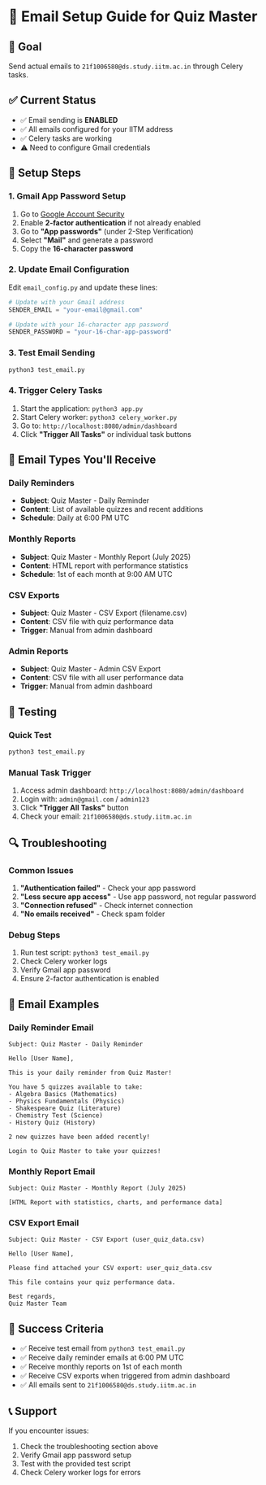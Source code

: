 # 📧 Email Setup Guide for Quiz Master

## 🎯 Goal
Send actual emails to `21f1006580@ds.study.iitm.ac.in` through Celery tasks.

## ✅ Current Status
- ✅ Email sending is **ENABLED**
- ✅ All emails configured for your IITM address
- ✅ Celery tasks are working
- ⚠️ Need to configure Gmail credentials

## 🔧 Setup Steps

### 1. Gmail App Password Setup
1. Go to [Google Account Security](https://myaccount.google.com/security)
2. Enable **2-factor authentication** if not already enabled
3. Go to **"App passwords"** (under 2-Step Verification)
4. Select **"Mail"** and generate a password
5. Copy the **16-character password**

### 2. Update Email Configuration
Edit `email_config.py` and update these lines:

```python
# Update with your Gmail address
SENDER_EMAIL = "your-email@gmail.com"

# Update with your 16-character app password
SENDER_PASSWORD = "your-16-char-app-password"
```

### 3. Test Email Sending
```bash
python3 test_email.py
```

### 4. Trigger Celery Tasks
1. Start the application: `python3 app.py`
2. Start Celery worker: `python3 celery_worker.py`
3. Go to: `http://localhost:8080/admin/dashboard`
4. Click **"Trigger All Tasks"** or individual task buttons

## 📧 Email Types You'll Receive

### Daily Reminders
- **Subject**: Quiz Master - Daily Reminder
- **Content**: List of available quizzes and recent additions
- **Schedule**: Daily at 6:00 PM UTC

### Monthly Reports
- **Subject**: Quiz Master - Monthly Report (July 2025)
- **Content**: HTML report with performance statistics
- **Schedule**: 1st of each month at 9:00 AM UTC

### CSV Exports
- **Subject**: Quiz Master - CSV Export (filename.csv)
- **Content**: CSV file with quiz performance data
- **Trigger**: Manual from admin dashboard

### Admin Reports
- **Subject**: Quiz Master - Admin CSV Export
- **Content**: CSV file with all user performance data
- **Trigger**: Manual from admin dashboard

## 🧪 Testing

### Quick Test
```bash
python3 test_email.py
```

### Manual Task Trigger
1. Access admin dashboard: `http://localhost:8080/admin/dashboard`
2. Login with: `admin@gmail.com` / `admin123`
3. Click **"Trigger All Tasks"** button
4. Check your email: `21f1006580@ds.study.iitm.ac.in`

## 🔍 Troubleshooting

### Common Issues
1. **"Authentication failed"** - Check your app password
2. **"Less secure app access"** - Use app password, not regular password
3. **"Connection refused"** - Check internet connection
4. **"No emails received"** - Check spam folder

### Debug Steps
1. Run test script: `python3 test_email.py`
2. Check Celery worker logs
3. Verify Gmail app password
4. Ensure 2-factor authentication is enabled

## 📱 Email Examples

### Daily Reminder Email
```
Subject: Quiz Master - Daily Reminder

Hello [User Name],

This is your daily reminder from Quiz Master!

You have 5 quizzes available to take:
- Algebra Basics (Mathematics)
- Physics Fundamentals (Physics)
- Shakespeare Quiz (Literature)
- Chemistry Test (Science)
- History Quiz (History)

2 new quizzes have been added recently!

Login to Quiz Master to take your quizzes!
```

### Monthly Report Email
```
Subject: Quiz Master - Monthly Report (July 2025)

[HTML Report with statistics, charts, and performance data]
```

### CSV Export Email
```
Subject: Quiz Master - CSV Export (user_quiz_data.csv)

Hello [User Name],

Please find attached your CSV export: user_quiz_data.csv

This file contains your quiz performance data.

Best regards,
Quiz Master Team
```

## 🎯 Success Criteria
- ✅ Receive test email from `python3 test_email.py`
- ✅ Receive daily reminder emails at 6:00 PM UTC
- ✅ Receive monthly reports on 1st of each month
- ✅ Receive CSV exports when triggered from admin dashboard
- ✅ All emails sent to `21f1006580@ds.study.iitm.ac.in`

## 📞 Support
If you encounter issues:
1. Check the troubleshooting section above
2. Verify Gmail app password setup
3. Test with the provided test script
4. Check Celery worker logs for errors 